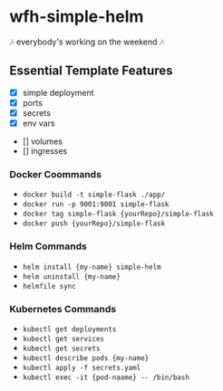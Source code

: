 # wfh-simple-helm

🎶 everybody's working on the weekend 🎶

## Essential Template Features

- [x] simple deployment
- [x] ports
- [x] secrets
- [x] env vars
- [] volumes
- [] ingresses

### Docker Coommands

- `docker build -t simple-flask ./app/`
- `docker run -p 9001:9001 simple-flask`
- `docker tag simple-flask {yourRepo}/simple-flask`
- `docker push {yourRepo}/simple-flask`

### Helm Commands

- `helm install {my-name} simple-helm`
- `helm uninstall {my-name}`
- `helmfile sync`

### Kubernetes Commands

- `kubectl get deployments`
- `kubectl get services`
- `kubectl get secrets`
- `kubectl describe pods {my-name}`
- `kubectl apply -f secrets.yaml`
- `kubectl exec -it {pod-naame} -- /bin/bash`
